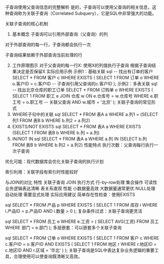 子查询使用父查询信息的完整解析
是的，子查询可以使用父查询的相关信息，这种查询称为关联子查询（Correlated Subquery），它是SQL中非常强大的功能。

关联子查询的核心机制
1. 基本概念
子查询可以引用外部查询（父查询）的列

对于外部查询的每一行，子查询都会执行一次

子查询结果依赖于外部查询当前处理的行

2. 工作原理图示
对于父查询的每一行X:
    使用X的列值执行子查询
    根据子查询结果决定是否保留X
实际应用示例
示例1：基础关联
sql
-- 找出有订单的客户
SELECT * FROM 客户 c
WHERE EXISTS (
    SELECT 1 FROM 订单 o 
    WHERE o.客户ID = c.客户ID  -- 子查询引用父查询的c.客户ID
);
示例2：多表关联
sql
-- 找出北京仓库的职工订单
SELECT * FROM 订购单 o
WHERE EXISTS (
    SELECT 1 
    FROM 职工 e
    JOIN 仓库 w ON e.仓库号 = w.仓库号
    WHERE e.职工号 = o.职工号  -- 关联父查询
    AND w.城市 = '北京'
);
关联子查询的常见形式
1. WHERE子句中的关联
sql
SELECT * FROM 表A a
WHERE a.列1 = (SELECT 列1 FROM 表B b WHERE b.列2 = a.列2)
2. EXISTS/NOT EXISTS
sql
SELECT * FROM 表A a
WHERE EXISTS (SELECT 1 FROM 表B b WHERE b.列 = a.列)
3. IN/NOT IN
sql
SELECT * FROM 表A a
WHERE a.列 IN (SELECT b.列 FROM 表B b WHERE b.列2 = a.列2)
性能特点
执行次数：父查询每行执行一次子查询

优化可能：现代数据库会优化关联子查询的执行计划

索引利用：关联字段有索引时性能较好

与JOIN的对比
特性	关联子查询	JOIN
执行方式	行-by-row处理	集合操作
可读性	业务逻辑表达清晰	表关系直观
性能	小数据量高效	大数据量通常更优
NULL处理	自动处理	需要显式处理
实际应用建议
简单存在性检查：使用EXISTS

sql
SELECT * FROM 产品 p
WHERE EXISTS (
    SELECT 1 FROM 库存 i 
    WHERE i.产品ID = p.产品ID
    AND i.数量 > 0
);
复杂条件过滤：关联子查询更灵活

sql
SELECT * FROM 员工 e
WHERE e.工资 > (
    SELECT AVG(工资) 
    FROM 员工 
    WHERE 部门 = e.部门
);
多层嵌套：可以嵌套多个关联子查询

sql
SELECT * FROM 订单 o
WHERE EXISTS (
    SELECT 1 FROM 客户 c
    WHERE c.客户ID = o.客户ID
    AND EXISTS (
        SELECT 1 FROM 地区 r
        WHERE r.地区ID = c.地区ID
        AND r.区域 = '华北'
    )
);
关联子查询是SQL中表达复杂业务逻辑的重要工具，合理使用可以使查询既清晰又高效。